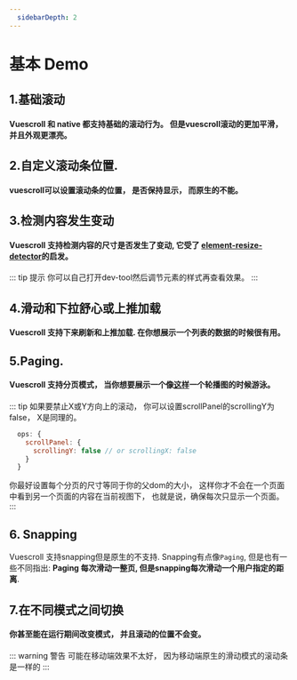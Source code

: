 ```yaml
---
  sidebarDepth: 2
---
```

# 基本 Demo
## 1.基础滚动
#### Vuescroll 和 native 都支持基础的滚动行为。 但是vuescroll滚动的更加平滑，并且外观更漂亮。

<ClientOnly>
<Demo-Basic-OrdinaryScroll />
</ClientOnly>

## 2.自定义滚动条位置.

#### vuescroll可以设置滚动条的位置， 是否保持显示， 而原生的不能。

<ClientOnly>
<Demo-Basic-SetPositionAndKeepShow />
</ClientOnly>

## 3.检测内容发生变动
#### Vuescroll 支持检测内容的尺寸是否发生了变动, 它受了 [element-resize-detector](https://github.com/wnr/element-resize-detector)的启发。
::: tip 提示
    你可以自己打开dev-tool然后调节元素的样式再查看效果。
:::
<ClientOnly>
<Demo-Basic-DetectSizeChange />
</ClientOnly>

## 4.滑动和下拉舒心或上推加载
#### Vuescroll 支持下来刷新和上推加载. 在你想展示一个列表的数据的时候很有用。

<ClientOnly>
<Demo-Basic-PullRefreshOrPushLoad />
</ClientOnly>

## 5.Paging.
#### Vuescroll 支持分页模式， 当你想要展示一个像[这样](http://element-cn.eleme.io/#/zh-CN/component/carousel)一个轮播图的时候游泳。

<ClientOnly>
<Demo-Basic-Paging />
</ClientOnly>

::: tip
如果要禁止X或Y方向上的滚动， 你可以设置scrollPanel的scrollingY为false， X是同理的。
```javascript
  ops: {
    scrollPanel: {
      scrollingY: false // or scrollingX: false
    }
  }
```
你最好设置每个分页的尺寸等同于你的父dom的大小， 这样你才不会在一个页面中看到另一个页面的内容在当前视图下， 也就是说，确保每次只显示一个页面。
:::

## 6. Snapping
Vuescroll 支持snapping但是原生的不支持. Snapping有点像`Paging`, 但是也有一些不同指出: **Paging 每次滑动一整页, 但是snapping每次滑动一个用户指定的距离**. 

<ClientOnly>
<Demo-Basic-Snapping />
</ClientOnly>

## 7.在不同模式之间切换
#### 你甚至能在运行期间改变模式， 并且滚动的位置不会变。
<ClientOnly>
<Demo-Basic-SwitchMode />
</ClientOnly>

::: warning 警告
  可能在移动端效果不太好， 因为移动端原生的滑动模式的滚动条是一样的
:::